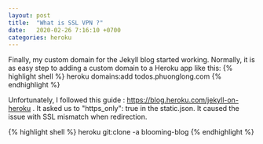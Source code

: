 ```yaml
---
layout: post
title:  "What is SSL VPN ?"
date:   2020-02-26 7:16:10 +0700
categories: heroku
---
```

Finally, my custom domain for the Jekyll blog started working. Normally, it is as easy step to adding a custom domain to a Heroku app like this: 
{% highlight shell %}
heroku domains:add todos.phuonglong.com
{% endhighlight %}

Unfortunately, I followed this guide : https://blog.heroku.com/jekyll-on-heroku . It asked us to "https_only": true in the static.json. It caused the issue with SSL mismatch when redirection.
 
{% highlight shell %}
heroku git:clone -a blooming-blog
{% endhighlight %}

